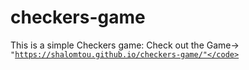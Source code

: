 # checkers-game

This is a simple Checkers game:
Check out the Game-> <code>"https://shalomtou.github.io/checkers-game/"</code>

